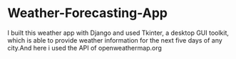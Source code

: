 # Weather-Forecasting-App
I built this weather app with Django and used Tkinter, a desktop GUI toolkit, which is able to provide weather information for the next five days of any city.And here i used the API of openweathermap.org
